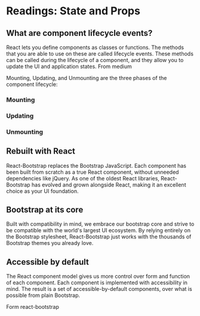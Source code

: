 
# Readings: State and Props

## What are component lifecycle events?
React lets you define components as classes or functions. The methods that you are able to use on these are called lifecycle events. These methods can be called during the lifecycle of a component, and they allow you to update the UI and application states. From medium

Mounting, Updating, and Unmounting are the three phases of the component lifecycle:

### Mounting
### Updating
### Unmounting


## Rebuilt with React
React-Bootstrap replaces the Bootstrap JavaScript. Each component has been built from scratch as a true React component, without unneeded dependencies like jQuery.
As one of the oldest React libraries, React-Bootstrap has evolved and grown alongside React, making it an excellent choice as your UI foundation.

## Bootstrap at its core
Built with compatibility in mind, we embrace our bootstrap core and strive to be compatible with the world's largest UI ecosystem.
By relying entirely on the Bootstrap stylesheet, React-Bootstrap just works with the thousands of Bootstrap themes you already love.

## Accessible by default
The React component model gives us more control over form and function of each component.
Each component is implemented with accessibility in mind. The result is a set of accessible-by-default components, over what is possible from plain Bootstrap.

Form react-bootstrap
